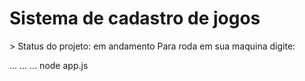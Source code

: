 <h1>Sistema de cadastro de jogos</h1>
> Status do projeto: em andamento
Para roda em sua maquina digite:

...
...
...
node app.js
